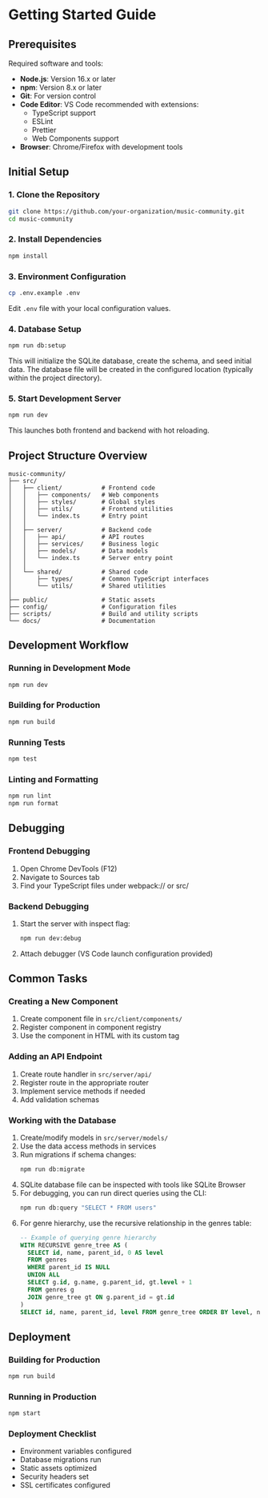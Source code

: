 # Getting Started Guide

## Prerequisites
Required software and tools:

- **Node.js**: Version 16.x or later
- **npm**: Version 8.x or later
- **Git**: For version control
- **Code Editor**: VS Code recommended with extensions:
  - TypeScript support
  - ESLint
  - Prettier
  - Web Components support
- **Browser**: Chrome/Firefox with development tools

## Initial Setup

### 1. Clone the Repository
```bash
git clone https://github.com/your-organization/music-community.git
cd music-community
```

### 2. Install Dependencies
```bash
npm install
```

### 3. Environment Configuration
```bash
cp .env.example .env
```
Edit `.env` file with your local configuration values.

### 4. Database Setup
```bash
npm run db:setup
```
This will initialize the SQLite database, create the schema, and seed initial data. The database file will be created in the configured location (typically within the project directory).

### 5. Start Development Server
```bash
npm run dev
```
This launches both frontend and backend with hot reloading.

## Project Structure Overview

```
music-community/
├── src/
│   ├── client/           # Frontend code
│   │   ├── components/   # Web components
│   │   ├── styles/       # Global styles
│   │   ├── utils/        # Frontend utilities
│   │   └── index.ts      # Entry point
│   │
│   ├── server/           # Backend code
│   │   ├── api/          # API routes
│   │   ├── services/     # Business logic
│   │   ├── models/       # Data models
│   │   └── index.ts      # Server entry point
│   │
│   └── shared/           # Shared code
│       ├── types/        # Common TypeScript interfaces
│       └── utils/        # Shared utilities
│
├── public/               # Static assets
├── config/               # Configuration files
├── scripts/              # Build and utility scripts
└── docs/                 # Documentation
```

## Development Workflow

### Running in Development Mode
```bash
npm run dev
```

### Building for Production
```bash
npm run build
```

### Running Tests
```bash
npm test
```

### Linting and Formatting
```bash
npm run lint
npm run format
```

## Debugging

### Frontend Debugging
1. Open Chrome DevTools (F12)
2. Navigate to Sources tab
3. Find your TypeScript files under webpack:// or src/

### Backend Debugging
1. Start the server with inspect flag:
   ```bash
   npm run dev:debug
   ```
2. Attach debugger (VS Code launch configuration provided)

## Common Tasks

### Creating a New Component
1. Create component file in `src/client/components/`
2. Register component in component registry
3. Use the component in HTML with its custom tag

### Adding an API Endpoint
1. Create route handler in `src/server/api/`
2. Register route in the appropriate router
3. Implement service methods if needed
4. Add validation schemas

### Working with the Database
1. Create/modify models in `src/server/models/`
2. Use the data access methods in services
3. Run migrations if schema changes:
   ```bash
   npm run db:migrate
   ```
4. SQLite database file can be inspected with tools like SQLite Browser
5. For debugging, you can run direct queries using the CLI:
   ```bash
   npm run db:query "SELECT * FROM users"
   ```
6. For genre hierarchy, use the recursive relationship in the genres table:
   ```sql
   -- Example of querying genre hierarchy
   WITH RECURSIVE genre_tree AS (
     SELECT id, name, parent_id, 0 AS level
     FROM genres
     WHERE parent_id IS NULL
     UNION ALL
     SELECT g.id, g.name, g.parent_id, gt.level + 1
     FROM genres g
     JOIN genre_tree gt ON g.parent_id = gt.id
   )
   SELECT id, name, parent_id, level FROM genre_tree ORDER BY level, name;
   ```

## Deployment

### Building for Production
```bash
npm run build
```

### Running in Production
```bash
npm start
```

### Deployment Checklist
- Environment variables configured
- Database migrations run
- Static assets optimized
- Security headers set
- SSL certificates configured
